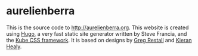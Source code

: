 # aurelienberra

This is the source code to http://aurelienberra.org. This website is created using [Hugo](http://gohugo.io/), a very fast static site generator written by Steve Francia, and the [Kube CSS framework](http://imperavi.com/kube/). It is based on designs by [Greg Restall](http://consequently.org) and [Kieran Healy](http://kieranhealy.org).
